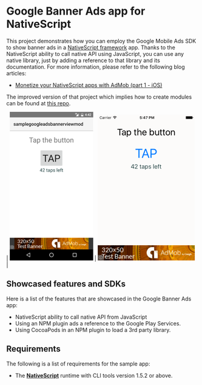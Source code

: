Google Banner Ads app for NativeScript
=============================

This project demonstrates how you can employ the Google Mobile Ads SDK to show banner ads in a [NativeScript framework](http://github.com/nativescript/nativescript) app. Thanks to the NativeScript ability to call native API using JavaScript, you can use any native library, just by adding a reference to that library and its documentation. For more information, please refer to the following blog articles:

- [Monetize your NativeScript apps with AdMob (part 1 - iOS)](https://www.nativescript.org/blog/monetize-your-nativescript-apps-with-admob-(part-1---ios))


The improved version of that project which implies how to create modules can be found at [this repo](https://github.com/nikolay-diyanov/sample-googleads-interstitial-mod).


| ![Alt text](/googleads-bannerview-android.png) | ![Alt text](/googleads-bannerview-ios.png) |  

## Showcased features and SDKs

Here is a list of the features that are showcased in the Google Banner Ads app:

- NativeScript ability to call native API from JavaScript
- Using an NPM plugin ads a reference to the Google Play Services.
- Using CocoaPods in an NPM plugin to load a 3rd party library.

## Requirements  

The following is a list of requirements for the sample app:

- The [**NativeScript**](http://docs.nativescript.org/setup/quick-setup#the-nativescript-cli) runtime with CLI tools version 1.5.2 or above. 

